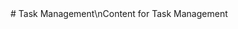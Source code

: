 <link rel="stylesheet" type="text/css" href="../style.css">
# Task Management\nContent for Task Management
